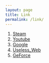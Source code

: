 ```yaml
---
layout: page
title: Link
permalink: /link/
---
```


1. [Steam][link1]
2. [Youtube][link2]
3. [Google][link3]
4. [Useless_Web][link4]
5. [GeForce][link5]

[link1]: https://www.store.steampowered.com
[link2]: https://www.youtube.com
[link3]: https://www.google.com
[link4]: https://http://www.theuselessweb.com
[link5]: https://www.nvidia.com/en-us/geforce/
